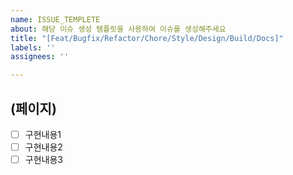 ```yaml
---
name: ISSUE_TEMPLETE
about: 해당 이슈 생성 템플릿을 사용하여 이슈를 생성해주세요
title: "[Feat/Bugfix/Refactor/Chore/Style/Design/Build/Docs]"
labels: ''
assignees: ''

---
```


## (페이지)
- [ ] 구현내용1
- [ ] 구현내용2
- [ ] 구현내용3
